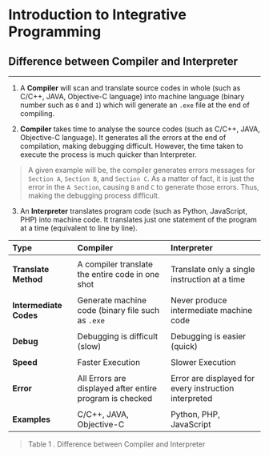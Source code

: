 # Introduction to Integrative Programming

## Difference between Compiler and Interpreter
---
1. A **Compiler** will scan and translate source codes in whole (such as C/C++, JAVA, Objective-C language) into machine language (binary number such as `0` and `1`) which will generate an `.exe` file at the end of compiling.

2. **Compiler** takes time to analyse the source codes (such as C/C++, JAVA, Objective-C language). It generates all the errors at the end of compilation, making debugging difficult. However, the time taken to execute the process is much quicker than Interpreter.
> A given example will be, the compiler generates errors messages for `Section A`, `Section B`, and `Section C`. As a matter of fact, it is just the error in the `A Section`, causing `B` and `C` to generate those errors. Thus, making the debugging process difficult. 

3. An **Interpreter** translates program code (such as Python, JavaScript, PHP) into machine code. It translates just one statement of the program at a time (equivalent to line by line).

| Type | Compiler | Interpreter |
| :--- | :--- | :--- |
|||
| **Translate Method** |A compiler translate the entire code in one shot  | Translate only a single instruction at a time |
|||
| **Intermediate** **Codes**| Generate machine code (binary file such as `.exe`| Never produce intermediate machine code |
|||
| **Debug** | Debugging is difficult (slow) | Debugging is easier (quick) |
|||
| **Speed** | Faster Execution | Slower Execution | 
|||
| **Error** | All Errors are displayed after entire program is checked | Error are displayed for every instruction interpreted |
|||
| **Examples** | C/C++, JAVA, Objective-C | Python, PHP, JavaScript |
> Table 1 . Difference between Compiler and Interpreter

